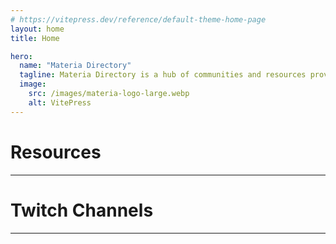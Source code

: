 ```yaml
---
# https://vitepress.dev/reference/default-theme-home-page
layout: home
title: Home

hero:
  name: "Materia Directory"
  tagline: Materia Directory is a hub of communities and resources provided by the Materia FF14 Datacenter.
  image:
    src: /images/materia-logo-large.webp
    alt: VitePress
---
```


# Resources <Badge type="warning" text="Beta" />
---

<SitesList/>

# Twitch Channels <Badge type="warning" text="Beta" />

---

<TwitchList/>
